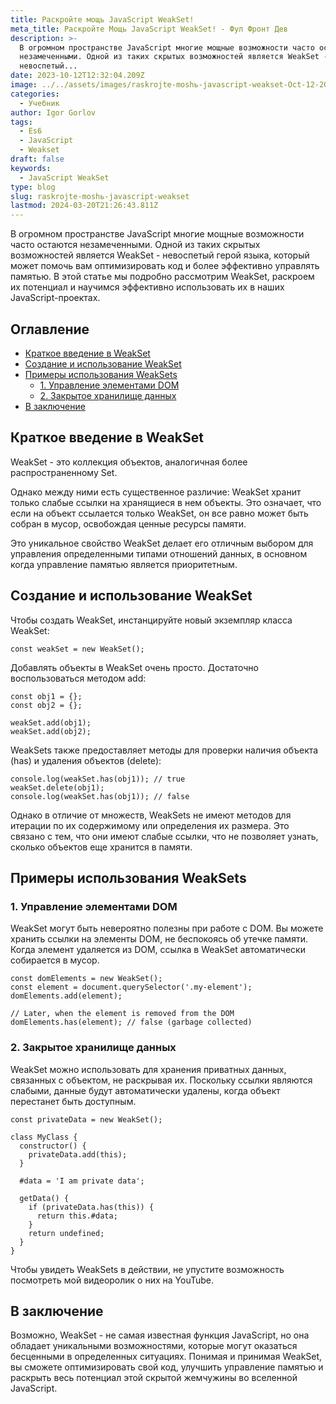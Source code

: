 ```yaml
---
title: Раскройте мощь JavaScript WeakSet!
meta_title: Раскройте Мощь JavaScript WeakSet! - Фул Фронт Дев
description: >-
  В огромном пространстве JavaScript многие мощные возможности часто остаются
  незамеченными. Одной из таких скрытых возможностей является WeakSet -
  невоспетый...
date: 2023-10-12T12:32:04.209Z
image: ../../assets/images/raskrojte-moshь-javascript-weakset-Oct-12-2023.avif
categories:
  - Учебник
author: Igor Gorlov
tags:
  - Es6
  - JavaScript
  - Weakset
draft: false
keywords:
  - JavaScript WeakSet
type: blog
slug: raskrojte-moshь-javascript-weakset
lastmod: 2024-03-20T21:26:43.811Z
---
```


В огромном пространстве JavaScript многие мощные возможности часто остаются незамеченными. Одной из таких скрытых возможностей является WeakSet - невоспетый герой языка, который может помочь вам оптимизировать код и более эффективно управлять памятью. В этой статье мы подробно рассмотрим WeakSet, раскроем их потенциал и научимся эффективно использовать их в наших JavaScript-проектах.

<!-- wp:rank-math/toc-block {"title":"Оглавление","headings":[{"key":"cfd4a8b7-658c-4372-80d2-3ae629b4d72f","content":"Краткое введение в WeakSet","level":2,"link":"#краткое-введение-в-weak-set","disable":false,"isUpdated":false,"isGeneratedLink":true},{"key":"06bf999d-a337-47cc-899b-49cac0f8452e","content":"Создание и использование WeakSet","level":2,"link":"#создание-и-использование-weak-set","disable":false,"isUpdated":false,"isGeneratedLink":true},{"key":"d4e5d6c0-4ce6-4a5d-9e58-b86fd38626df","content":"Примеры использования WeakSets","level":2,"link":"#примеры-использования-weak-sets","disable":false,"isUpdated":false,"isGeneratedLink":true},{"key":"c2c5f5fc-4f75-4261-832d-b469fd5bc804","content":"1. Управление элементами DOM","level":3,"link":"#1-управление-элементами-dom","disable":false,"isUpdated":false,"isGeneratedLink":true},{"key":"5764eb94-9c7b-4643-8547-c36f3e7b9668","content":"2. Закрытое хранилище данных","level":3,"link":"#2-закрытое-хранилище-данных","disable":false,"isUpdated":false,"isGeneratedLink":true},{"key":"940aaaac-47f9-4d2c-9651-4a492c426a27","content":"В заключение","level":2,"link":"#в-заключение","disable":false,"isUpdated":false,"isGeneratedLink":true}],"listStyle":"ul"} -->
<div class="wp-block-rank-math-toc-block" id="rank-math-toc"><h2>Оглавление</h2><nav><ul><li class=""><a href="#краткое-введение-в-weak-set">Краткое введение в WeakSet</a></li><li class=""><a href="#создание-и-использование-weak-set">Создание и использование WeakSet</a></li><li class=""><a href="#примеры-использования-weak-sets">Примеры использования WeakSets</a><ul><li class=""><a href="#1-управление-элементами-dom">1. Управление элементами DOM</a></li><li class=""><a href="#2-закрытое-хранилище-данных">2. Закрытое хранилище данных</a></li></ul></li><li class=""><a href="#в-заключение">В заключение</a></li></ul></nav></div>
<!-- /wp:rank-math/toc-block -->

<h2 class="wp-block-heading" id="краткое-введение-в-weak-set">Краткое введение в WeakSet</h2>

WeakSet - это коллекция объектов, аналогичная более распространенному Set.

Однако между ними есть существенное различие: WeakSet хранит только слабые ссылки на хранящиеся в нем объекты. Это означает, что если на объект ссылается только WeakSet, он все равно может быть собран в мусор, освобождая ценные ресурсы памяти.

Это уникальное свойство WeakSet делает его отличным выбором для управления определенными типами отношений данных, в основном когда управление памятью является приоритетным.

<h2 class="wp-block-heading" id="создание-и-использование-weak-set">Создание и использование WeakSet</h2>

Чтобы создать WeakSet, инстанцируйте новый экземпляр класса WeakSet:

<!-- wp:code -->
<pre class="wp-block-code"><code lang="javascript" class="language-javascript">const weakSet = new WeakSet();
</code></pre>
<!-- /wp:code -->

Добавлять объекты в WeakSet очень просто. Достаточно воспользоваться методом add:

<!-- wp:code -->
<pre class="wp-block-code"><code lang="javascript" class="language-javascript">const obj1 = {};
const obj2 = {};

weakSet.add(obj1);
weakSet.add(obj2);
</code></pre>
<!-- /wp:code -->

WeakSets также предоставляет методы для проверки наличия объекта (has) и удаления объектов (delete):

<!-- wp:code -->
<pre class="wp-block-code"><code lang="javascript" class="language-javascript">console.log(weakSet.has(obj1)); // true
weakSet.delete(obj1);
console.log(weakSet.has(obj1)); // false
</code></pre>
<!-- /wp:code -->

Однако в отличие от множеств, WeakSets не имеют методов для итерации по их содержимому или определения их размера. Это связано с тем, что они имеют слабые ссылки, что не позволяет узнать, сколько объектов еще хранится в памяти.

<h2 class="wp-block-heading" id="примеры-использования-weak-sets">Примеры использования WeakSets</h2>

<!-- wp:heading {"level":3} -->
<h3 class="wp-block-heading" id="1-управление-элементами-dom">1. Управление элементами DOM</h3>

WeakSet могут быть невероятно полезны при работе с DOM. Вы можете хранить ссылки на элементы DOM, не беспокоясь об утечке памяти. Когда элемент удаляется из DOM, ссылка в WeakSet автоматически собирается в мусор.

<!-- wp:code -->
<pre class="wp-block-code"><code lang="javascript" class="language-javascript">const domElements = new WeakSet();
const element = document.querySelector('.my-element');
domElements.add(element);

// Later, when the element is removed from the DOM
domElements.has(element); // false (garbage collected)
</code></pre>
<!-- /wp:code -->

<!-- wp:heading {"level":3} -->
<h3 class="wp-block-heading" id="2-закрытое-хранилище-данных">2. Закрытое хранилище данных</h3>

WeakSet можно использовать для хранения приватных данных, связанных с объектом, не раскрывая их. Поскольку ссылки являются слабыми, данные будут автоматически удалены, когда объект перестанет быть доступным.

<!-- wp:code -->
<pre class="wp-block-code"><code lang="javascript" class="language-javascript">const privateData = new WeakSet();

class MyClass {
  constructor() {
    privateData.add(this);
  }

  #data = 'I am private data';

  getData() {
    if (privateData.has(this)) {
      return this.#data;
    }
    return undefined;
  }
}
</code></pre>
<!-- /wp:code -->

Чтобы увидеть WeakSets в действии, не упустите возможность посмотреть мой видеоролик о них на YouTube.

<h2 class="wp-block-heading" id="в-заключение">В заключение</h2>

Возможно, WeakSet - не самая известная функция JavaScript, но она обладает уникальными возможностями, которые могут оказаться бесценными в определенных ситуациях. Понимая и принимая WeakSet, вы сможете оптимизировать свой код, улучшить управление памятью и раскрыть весь потенциал этой скрытой жемчужины во вселенной JavaScript.
